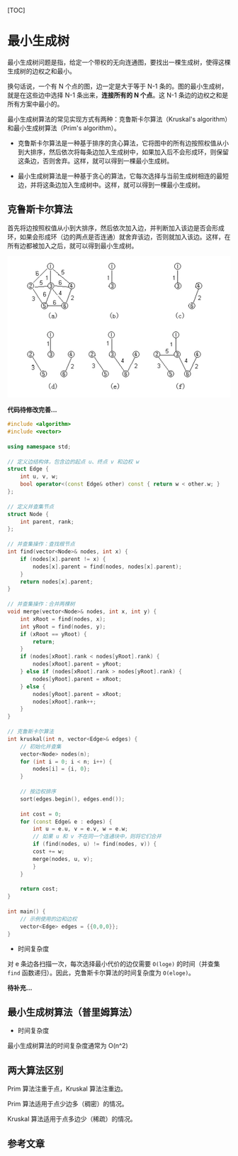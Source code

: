 [TOC]

# 最小生成树

最小生成树问题是指，给定一个带权的无向连通图，要找出一棵生成树，使得这棵生成树的边权之和最小。

换句话说，一个有 N 个点的图，边一定是大于等于 N-1 条的。图的最小生成树，就是在这些边中选择 N-1 条出来，**连接所有的 N 个点**。这 N-1 条边的边权之和是所有方案中最小的。

最小生成树算法的常见实现方式有两种：克鲁斯卡尔算法（Kruskal's algorithm）和最小生成树算法（Prim's algorithm）。

- 克鲁斯卡尔算法是一种基于排序的贪心算法，它将图中的所有边按照权值从小到大排序，然后依次将每条边加入生成树中，如果加入后不会形成环，则保留这条边，否则舍弃。这样，就可以得到一棵最小生成树。

- 最小生成树算法是一种基于贪心的算法，它每次选择与当前生成树相连的最短边，并将这条边加入生成树中。这样，就可以得到一棵最小生成树。

## 克鲁斯卡尔算法

首先将边按照权值从小到大排序，然后依次加入边，并判断加入该边是否会形成环，如果会形成环（边的两点是否连通）就舍弃该边，否则就加入该边。这样，在所有边都被加入之后，就可以得到最小生成树。

![Kruskal](.最小生成树.assets/Kruskal.webp)

**代码待修改完善...**

```cpp
#include <algorithm>
#include <vector>

using namespace std;

// 定义边结构体，包含边的起点 u、终点 v 和边权 w
struct Edge {
    int u, v, w;
    bool operator<(const Edge& other) const { return w < other.w; }
};

// 定义并查集节点
struct Node {
    int parent, rank;
};

// 并查集操作：查找根节点
int find(vector<Node>& nodes, int x) {
    if (nodes[x].parent != x) {
        nodes[x].parent = find(nodes, nodes[x].parent);
    }
    return nodes[x].parent;
}

// 并查集操作：合并两棵树
void merge(vector<Node>& nodes, int x, int y) {
    int xRoot = find(nodes, x);
    int yRoot = find(nodes, y);
    if (xRoot == yRoot) {
        return;
    }
    if (nodes[xRoot].rank < nodes[yRoot].rank) {
        nodes[xRoot].parent = yRoot;
    } else if (nodes[xRoot].rank > nodes[yRoot].rank) {
        nodes[yRoot].parent = xRoot;
    } else {
        nodes[yRoot].parent = xRoot;
        nodes[xRoot].rank++;
    }
}

// 克鲁斯卡尔算法
int kruskal(int n, vector<Edge>& edges) {
    // 初始化并查集
    vector<Node> nodes(n);
    for (int i = 0; i < n; i++) {
        nodes[i] = {i, 0};
    }

    // 按边权排序
    sort(edges.begin(), edges.end());

    int cost = 0;
    for (const Edge& e : edges) {
        int u = e.u, v = e.v, w = e.w;
        // 如果 u 和 v 不在同一个连通块中，则将它们合并
        if (find(nodes, u) != find(nodes, v)) {
        cost += w;
        merge(nodes, u, v);
        }
    }

    return cost;
}

int main() {
    // 示例使用的边和边权
    vector<Edge> edges = {{0,0,0}};
}
```

- 时间复杂度

对 e 条边各扫描一次，每次选择最小代价的边仅需要 `O(loge)` 的时间（并查集 `find` 函数递归）。因此，克鲁斯卡尔算法的时间复杂度为 `O(eloge)`。

**待补充...**

## 最小生成树算法（普里姆算法）

- 时间复杂度

最小生成树算法的时间复杂度通常为 O(n^2)

## 两大算法区别

Prim 算法注重于点，Kruskal 算法注重边。

Prim 算法适用于点少边多（稠密）的情况。

Kruskal 算法适用于点多边少（稀疏）的情况。



## 参考文章

